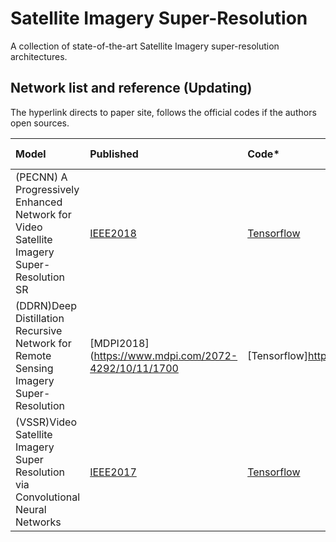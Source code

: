 # Satellite Imagery Super-Resolution
A collection of state-of-the-art Satellite Imagery super-resolution architectures.

## Network list and reference (Updating)
The hyperlink directs to paper site, follows the official codes if the authors open sources.

|Model |Published |Code* |Keywords|Person liable*|
|:-----|:---------|:-----|:-------|:-------|
|(PECNN) A Progressively Enhanced Network for Video Satellite Imagery Super-Resolution SR|[IEEE2018](https://ieeexplore.ieee.org/document/8466642)|[Tensorflow](https://github.com/kuihua/PECNN)| Satellite Imagery |Kanghui Zhao|
|(DDRN)Deep Distillation Recursive Network for Remote Sensing Imagery Super-Resolution|[MDPI2018](https://www.mdpi.com/2072-4292/10/11/1700|[Tensorflow]https://github.com/kuihua/DDRN| Satellite Imagery SR|Kanghui Zhao|
|(VSSR)Video Satellite Imagery Super Resolution via Convolutional Neural Networks|[IEEE2017](https://ieeexplore.ieee.org/abstract/document/8101498)|[Tensorflow](https://github.com/zhouliguo/VSSR)| Satellite Imagery SR|Kanghui Zhao|


